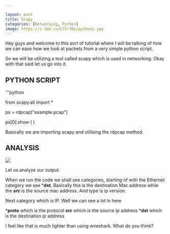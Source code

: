 ```yaml
---

layout: post
title: Scapy
categories: [Networking, Python]
image: https://i.ibb.co/C7Vr7DS/pythony.jpg
---
```


Hey guys and welcome to this sort of tutorial where I will be talking of how we can ease how we look at packets from a very simple python script.

So we will be utilizing a tool called scapy which is used in networking. Okay with that said let us go into it.

## PYTHON SCRIPT

'''python

from scapy.all import *

ps = rdpcap["example.pcap"]

ps[0].show ( )

Basically we are importing scapy and utilising the rdpcap method.

## ANALYSIS

![](https://i.ibb.co/y0Y6sJp/python.png)

Let us analyze our output.

When we run the code we shall see categories, starting of with the Ethernet category we see ***dst**. 
Basically this is the destination Mac address while the ***src*** is the source mac address. 
And type is ip version.

Next category which is IP. Well we can see a lot in here

***proto** which is the protocol
***src*** which is the source Ip address
***dst** which is the destination ip address

I feel like that is much lighter than using wireshark. What do you think?